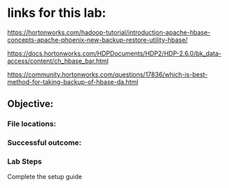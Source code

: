 # links for this lab: 

https://hortonworks.com/hadoop-tutorial/introduction-apache-hbase-concepts-apache-phoenix-new-backup-restore-utility-hbase/

https://docs.hortonworks.com/HDPDocuments/HDP2/HDP-2.6.0/bk_data-access/content/ch_hbase_bar.html

https://community.hortonworks.com/questions/17836/which-is-best-method-for-taking-backup-of-hbase-da.html

## Objective:


### File locations:

### Successful outcome:

### Lab Steps

Complete the setup guide
